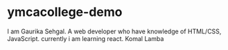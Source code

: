 # ymcacollege-demo
I am Gaurika Sehgal. A web developer who have knowledge of HTML/CSS, JavaScript. currently i am learning react.
Komal Lamba
